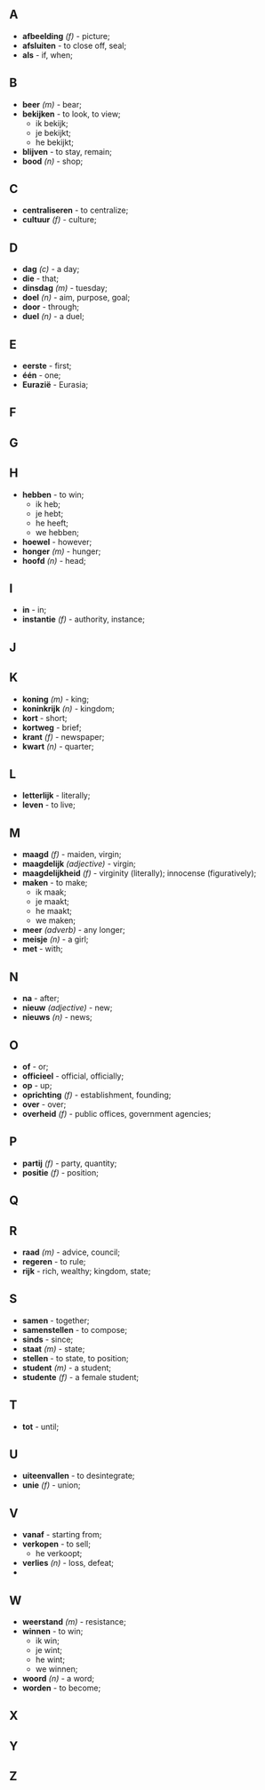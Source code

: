 ## A
* **afbeelding** *(f)* - picture;
* **afsluiten** - to close off, seal;
* **als** - if, when;

## B
* **beer** *(m)* - bear;
* **bekijken** - to look, to view;
  * ik bekijk;
  * je bekijkt;
  * he bekijkt;
* **blijven** - to stay, remain;
* **bood** *(n)* - shop;

## C
* **centraliseren** - to centralize;
* **cultuur** *(f)* - culture;

## D
* **dag** *(c)* - a day;
* **die** - that;
* **dinsdag** *(m)* - tuesday;
* **doel** *(n)* - aim, purpose, goal;
* **door** - through;
* **duel** *(n)* - a duel;

## E
* **eerste** - first;
* **één** - one;
* **Eurazië** - Eurasia;

## F
## G
## H
* **hebben** - to win;
  * ik heb;
  * je hebt;
  * he heeft;
  * we hebben;
* **hoewel** - however;
* **honger** *(m)* - hunger;
* **hoofd** *(n)* - head;

## I
* **in** - in;
* **instantie** *(f)* - authority, instance;

## J
## K
* **koning** *(m)* - king;
* **koninkrijk** *(n)* - kingdom;
* **kort** - short;
* **kortweg** - brief;
* **krant** *(f)* - newspaper;
* **kwart** *(n)* - quarter;

## L
* **letterlijk** - literally;
* **leven** - to live;

## M
* **maagd** *(f)* - maiden, virgin;
* **maagdelijk** *(adjective)* - virgin;
* **maagdelijkheid** *(f)* - virginity (literally); innocense (figuratively);
* **maken** - to make;
  * ik maak;
  * je maakt;
  * he maakt;
  * we maken;
* **meer** *(adverb)* - any longer;
* **meisje** *(n)* - a girl;
* **met** - with;

## N
* **na** - after;
* **nieuw** *(adjective)* - new;
* **nieuws** *(n)* - news;

## O
* **of** - or;
* **officieel** - official, officially;
* **op** - up;
* **oprichting** *(f)* - establishment, founding;
* **over** - over;
* **overheid** *(f)* - public offices, government agencies;

## P
* **partij** *(f)* - party, quantity;
* **positie** *(f)* - position;

## Q
## R
* **raad** *(m)* - advice, council;
* **regeren** - to rule;
* **rijk** - rich, wealthy; kingdom, state;

## S
* **samen** - together;
* **samenstellen** - to compose;
* **sinds** - since;
* **staat** *(m)* - state;
* **stellen** - to state, to position;
* **student** *(m)* - a student;
* **studente** *(f)* - a female student;

## T
* **tot** - until;

## U
* **uiteenvallen** - to desintegrate;
* **unie** *(f)* - union;

## V
* **vanaf** - starting from;
* **verkopen** - to sell;
  * he verkoopt;
* **verlies** *(n)* - loss, defeat;
*

## W
* **weerstand** *(m)* - resistance;
* **winnen** - to win;
  * ik win;
  * je wint;
  * he wint;
  * we winnen;
* **woord** *(n)* - a word;
* **worden** - to become;

## X
## Y
## Z
